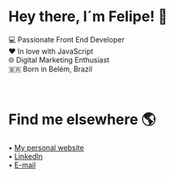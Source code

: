 # Hey there, I´m Felipe! 👋

💻 Passionate Front End Developer<br />
❤️ In love with JavaScript<br />
🌐 Digital Marketing Enthusiast<br />
🇧🇷 Born in Belém, Brazil

<br />

# Find me elsewhere 🌎
• <a href="https://felipecatete.com/">My personal website</a><br />
• <a href="https://www.linkedin.com/in/felipe-catete/">LinkedIn</a><br />
• <a href="mailto:catetedev@gmail.com">E-mail</a>
